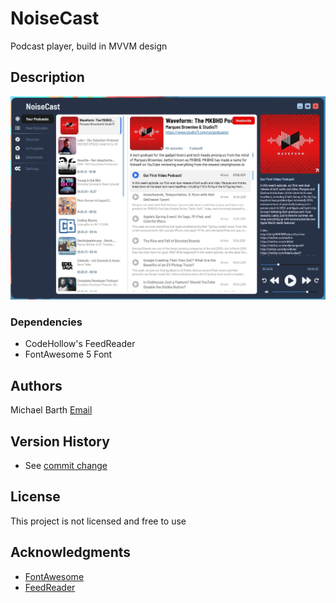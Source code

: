 # NoiseCast

Podcast player, build in MVVM design

## Description

![Preview](preview.jpg)

### Dependencies

* CodeHollow's FeedReader
* FontAwesome 5 Font

## Authors

Michael Barth
[Email](sakenda1207@gmail.com)

## Version History

* See [commit change]()

## License

This project is not licensed and free to use

## Acknowledgments

* [FontAwesome](https://fontawesome.com/)
* [FeedReader](https://github.com/codehollow/FeedReader/)
